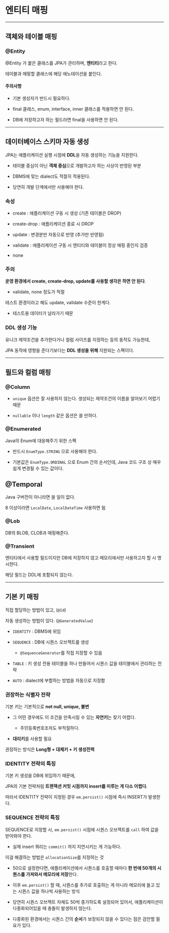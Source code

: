 # 엔티티 매핑

---

## 객체와 테이블 매핑

### @Entity

@Entity 가 붙은 클래스를 JPA가 관리하며, **엔티티**라고 한다.

테이블과 매핑할 클래스에 해당 애노테이션을 붙인다.

#### 주의사항

- 기본 생성자가 반드시 필요하다.

- final 클래스, enum, interface, inner 클래스를 적용하면 안 된다.

- DB에 저장하고자 하는 필드라면 final을 사용하면 안 된다.

---

## 데이터베이스 스키마 자동 생성

JPA는 애플리케이션 실행 시점에 **DDL**을 자동 생성하는 기능을 지원한다.

- 테이블 중심이 아닌 **객체 중심**으로 개발하고자 하는 사상이 반영된 부분

- DBMS에 맞는 dialect도 적절히 적용된다.

- 당연히 개발 단계에서만 사용해야 한다.

### 속성

- create : 애플리케이션 구동 시 생성 (기존 테이블은 DROP)

- create-drop : 애플리케이션 종료 시 DROP

- update : 변경분만 자동으로 반영 (추가만 반영됨)

- validate : 애플리케이션 구동 시 엔티티와 테이블이 정상 매핑 중인지 검증

- none

### 주의

**운영 환경에서 create, create-drop, update를 사용할 생각은 하면 안 된다**.

- validate, none 정도가 적절

테스트 환경이라고 해도 update, validate 수준이 한계다.

- 테스트용 데이터가 날라가기 때문

### DDL 생성 기능

유니크 제약조건을 추가한다거나 컬럼 사이즈를 지정하는 등의 동작도 가능한데,

JPA 동작에 영향을 준다기보다는 **DDL 생성을 위해** 지원되는 스펙이다.

---

## 필드와 컬럼 매핑

### @Column

- `unique` 옵션은 잘 사용하지 않는다. 생성되는 제약조건의 이름을 알아보기 어렵기 때문

- `nullable` 이나 `length` 같은 옵션은 쓸 만하다.

### @Enumerated

Java의 Enum에 대응해주기 위한 스펙

- 반드시 `EnumType.STRING` 으로 사용해야 한다.

- 기본값은 `EnumType.ORDINAL` 으로 Enum 간의 순서인데, Java 코드 구조 상 매우 쉽게 변경될 수 있는 값이다.

## @Temporal

Java 구버전이 아니라면 쓸 일이 없다.

8 이상이라면 `LocalDate`, `LocalDateTime` 사용하면 됨

### @Lob

DB의 BLOB, CLOB과 매핑해준다.

### @Transient

엔티티에서 사용할 필드이지만 DB에 저장하지 않고 메모리에서만 사용하고자 할 시 명시한다.

해당 필드는 DDL에 포함되지 않는다.

---

## 기본 키 매핑

직접 할당하는 방법이 있고, (`@Id`)

자동 생성하는 방법이 있다. (`@GeneratedValue`)

- `IDENTITY` : DBMS에 위임

- `SEQUENCE` : DB에 시퀀스 오브젝트를 생성
  
  - `@SequenceGenerator`를 직접 지정할 수 있음

- `TABLE` : 키 생성 전용 테이블을 하나 만들어서 시퀀스 값을 테이블에서 관리하는 전략

- `AUTO` : dialect에 부합하는 방법을 자동으로 지정함

### 권장하는 식별자 전략

기본 키는 기본적으로 **not null, unique, 불변**

- 그 어떤 경우에도 이 조건을 만족시킬 수 있는 **자연키**는 찾기 어렵다.
  
  - 주민등록번호조차도 부적절하다.

- **대리키**를 사용할 필요

권장하는 방식은 **Long형 + 대체키 + 키 생성전력**

### IDENTITY 전략의 특징

기본 키 생성을 DB에 위임하기 때문에,

JPA의 기본 전략처럼 **트랜잭션 커밋 시점까지 insert를 미루는 게 다소 어렵다**.

따라서 IDENTITY 전략이 지정된 경우 `em.persist()` 시점에 즉시 INSERT가 발생한다.

### SEQUENCE 전략의 특징

SEQUENCE로 지정할 시, `em.persist()` 시점에 시퀀스 오브젝트를 `call` 하여 값을 받아와야 한다.

- 실제 insert 쿼리는 `commit()` 까지 지연시키는 게 가능하다.

이걸 해결하는 방법은 `allocationSize`를 지정하는 것

- 50으로 설정한다면, 애플리케이션에서 시퀀스를 호출할 때마다 **한 번에 50개의 시퀀스를 가져와서 메모리에 저장**한다.

- 이후 `em.persist()` 할 때, 시퀀스를 추가로 호출하는 게 아니라 메모리에 들고 있는 시퀀스 값을 하나씩 사용하는 방식

- 당연히 시퀀스 오브젝트 자체도 50씩 증가하도록 설정되어 있어서, 애플리케이션이 다중화되어있을 때 충돌이 발생하지 않는다.

- 다중화된 환경에서는 시퀀스 간의 **순서**가 보장되지 않을 수 있다는 점은 감안할 필요가 있다.


